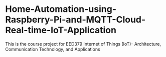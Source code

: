 # Home-Automation-using-Raspberry-Pi-and-MQTT-Cloud-Real-time-IoT-Application
This is the course project for  EED379 Internet of Things (IoT)- Architecture, Communication Technology, and Applications
